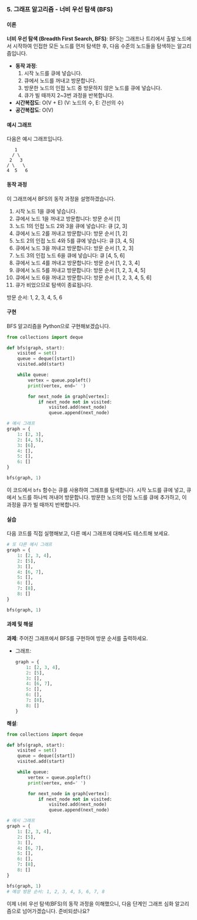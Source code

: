 ### 5. 그래프 알고리즘 - 너비 우선 탐색 (BFS)

#### 이론
**너비 우선 탐색 (Breadth First Search, BFS)**: BFS는 그래프나 트리에서 출발 노드에서 시작하여 인접한 모든 노드를 먼저 탐색한 후, 다음 수준의 노드들을 탐색하는 알고리즘입니다.
- **동작 과정**:
  1. 시작 노드를 큐에 넣습니다.
  2. 큐에서 노드를 꺼내고 방문합니다.
  3. 방문한 노드의 인접 노드 중 방문하지 않은 노드를 큐에 넣습니다.
  4. 큐가 빌 때까지 2~3번 과정을 반복합니다.
- **시간복잡도**: O(V + E) (V: 노드의 수, E: 간선의 수)
- **공간복잡도**: O(V)

#### 예시 그래프
다음은 예시 그래프입니다.

```
   1
  / \
 2   3
/ \   \
4  5   6
```

#### 동작 과정
이 그래프에서 BFS의 동작 과정을 설명하겠습니다.

1. 시작 노드 1을 큐에 넣습니다.
2. 큐에서 노드 1을 꺼내고 방문합니다: 방문 순서 [1]
3. 노드 1의 인접 노드 2와 3을 큐에 넣습니다: 큐 [2, 3]
4. 큐에서 노드 2를 꺼내고 방문합니다: 방문 순서 [1, 2]
5. 노드 2의 인접 노드 4와 5를 큐에 넣습니다: 큐 [3, 4, 5]
6. 큐에서 노드 3을 꺼내고 방문합니다: 방문 순서 [1, 2, 3]
7. 노드 3의 인접 노드 6을 큐에 넣습니다: 큐 [4, 5, 6]
8. 큐에서 노드 4를 꺼내고 방문합니다: 방문 순서 [1, 2, 3, 4]
9. 큐에서 노드 5를 꺼내고 방문합니다: 방문 순서 [1, 2, 3, 4, 5]
10. 큐에서 노드 6을 꺼내고 방문합니다: 방문 순서 [1, 2, 3, 4, 5, 6]
11. 큐가 비었으므로 탐색이 종료됩니다.

방문 순서: 1, 2, 3, 4, 5, 6

#### 구현
BFS 알고리즘을 Python으로 구현해보겠습니다.

```python
from collections import deque

def bfs(graph, start):
    visited = set()
    queue = deque([start])
    visited.add(start)

    while queue:
        vertex = queue.popleft()
        print(vertex, end=' ')

        for next_node in graph[vertex]:
            if next_node not in visited:
                visited.add(next_node)
                queue.append(next_node)

# 예시 그래프
graph = {
    1: [2, 3],
    2: [4, 5],
    3: [6],
    4: [],
    5: [],
    6: []
}

bfs(graph, 1)
```

이 코드에서 `bfs` 함수는 큐를 사용하여 그래프를 탐색합니다. 시작 노드를 큐에 넣고, 큐에서 노드를 하나씩 꺼내어 방문합니다. 방문한 노드의 인접 노드를 큐에 추가하고, 이 과정을 큐가 빌 때까지 반복합니다.

#### 실습
다음 코드를 직접 실행해보고, 다른 예시 그래프에 대해서도 테스트해 보세요.

```python
# 또 다른 예시 그래프
graph = {
    1: [2, 3, 4],
    2: [5],
    3: [],
    4: [6, 7],
    5: [],
    6: [],
    7: [8],
    8: []
}

bfs(graph, 1)
```

#### 과제 및 해설
**과제**: 주어진 그래프에서 BFS를 구현하여 방문 순서를 출력하세요.
- 그래프:
  ```python
  graph = {
      1: [2, 3, 4],
      2: [5],
      3: [],
      4: [6, 7],
      5: [],
      6: [],
      7: [8],
      8: []
  }
  ```

**해설**:
```python
from collections import deque

def bfs(graph, start):
    visited = set()
    queue = deque([start])
    visited.add(start)

    while queue:
        vertex = queue.popleft()
        print(vertex, end=' ')

        for next_node in graph[vertex]:
            if next_node not in visited:
                visited.add(next_node)
                queue.append(next_node)

# 예시 그래프
graph = {
    1: [2, 3, 4],
    2: [5],
    3: [],
    4: [6, 7],
    5: [],
    6: [],
    7: [8],
    8: []
}

bfs(graph, 1)
# 예상 방문 순서: 1, 2, 3, 4, 5, 6, 7, 8
```

이제 너비 우선 탐색(BFS)의 동작 과정을 이해했으니, 다음 단계인 그래프 심화 알고리즘으로 넘어가겠습니다. 준비되셨나요?